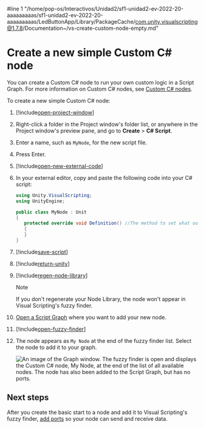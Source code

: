 #line 1 "/home/pop-os/Interactivos/Unidad2/sf1-unidad2-ev-2022-20-aaaaaaaaas/sf1-unidad2-ev-2022-20-aaaaaaaaas/LedButtonApp/Library/PackageCache/com.unity.visualscripting@1.7.8/Documentation~/vs-create-custom-node-empty.md"
# Create a new simple Custom C# node 

You can create a Custom C# node to run your own custom logic in a Script Graph. For more information on Custom C# nodes, see [Custom C# nodes](vs-create-custom-node.md).

To create a new simple Custom C# node: 

1. [!include[open-project-window](./snippets/vs-open-project-window.md)]

2. Right-click a folder in the Project window's folder list, or anywhere in the Project window's preview pane, and go to **Create** &gt; **C# Script**. 

3. Enter a name, such as `MyNode`, for the new script file. 

1. Press Enter. 

4. [!include[open-new-external-code](./snippets/vs-open-new-external-code.md)]

5. In your external editor, copy and paste the following code into your C# script: 

   ```C#
   using Unity.VisualScripting;
   using UnityEngine;
   
   public class MyNode : Unit
   {
      protected override void Definition() //The method to set what our node will be doing.
      {
      }
   }
   ```

6. [!include[save-script](./snippets/vs-save-script.md)] 

1. [!include[return-unity](./snippets/vs-return-unity.md)]

7. [!include[regen-node-library](./snippets/vs-regen-node-library.md)]

   > [!NOTE]
   > If you don't regenerate your Node Library, the node won't appear in Visual Scripting's fuzzy finder. 

8. [Open a Script Graph](vs-open-graph-edit.md) where you want to add your new node. 

9. [!include[open-fuzzy-finder](./snippets/vs-open-fuzzy-finder.md)] 

1. The node appears as `My Node` at the end of the fuzzy finder list. Select the node to add it to your graph. 

   ![An image of the Graph window. The fuzzy finder is open and displays the Custom C# node, My Node, at the end of the list of all available nodes. The node has also been added to the Script Graph, but has no ports.](images/vs-my-node-custom-node-graph-editor.png)

## Next steps 

After you create the basic start to a node and add it to Visual Scripting's fuzzy finder, [add ports](vs-create-custom-node-add-ports.md) so your node can send and receive data. 
